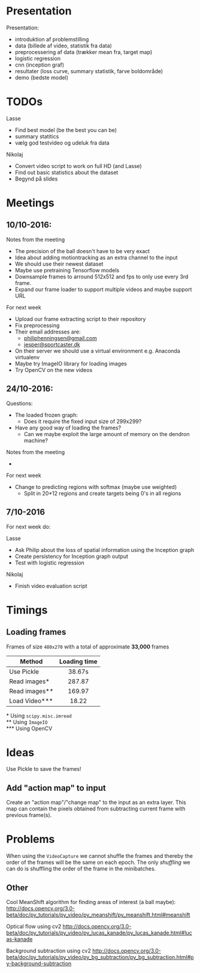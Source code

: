 # Presentation
Presentation:
* introduktion af problemstilling
* data (billede af video, statistik fra data)
* preprocessering af data (trækker mean fra, target map)
* logistic regression 
* cnn (inception graf)
* resultater (loss curve, summary statistik, farve boldområde)
* demo (bedste model)

# TODOs

Lasse
* Find best model (be the best you can be)
* summary statitics
* vælg god testvideo og udeluk fra data

Nikolaj
* Convert video script to work on full HD (and Lasse)
* Find out basic statistics about the dataset
* Begynd på slides


# Meetings

## 10/10-2016:

Notes from the meeting

* The precision of the ball doesn't have to be very exact
* Idea about adding motiontracking as an extra channel to the input
* We should use their newest dataset
* Maybe use pretraining Tensorflow models
* Downsample frames to arround 512x512 and fps to only use every 3rd frame.
* Expand our frame loader to support multiple videos and maybe support URL

For next week

* Upload our frame extracting script to their repository
* Fix preprocessing
* Their email addresses are:
  * philiphenningsen@gmail.com
  * jesper@sportcaster.dk
* On their server we should use a virtual environment e.g. Anaconda virtualenv
* Maybe try ImageIO library for loading images
* Try OpenCV on the new videos


## 24/10-2016:

Questions:
* The loaded frozen graph:
  * Does it require the fixed input size of 299x299?
* Have any good way of loading the frames?
  * Can we maybe exploit the large amount of memory on the dendron machine?



Notes from the meeting

*

For next week

* Change to predicting regions with softmax (maybe use weighted)
  * Split in 20*12 regions and create targets being 0's in all regions

## 7/10-2016

For next week do:


Lasse
* Ask Philip about the loss of spatial information using the Inception graph
* Create persistency for Inception graph output
* Test with logistic regression


Nikolaj
* Finish video evaluation script



# Timings

## Loading frames

Frames of size `480x270` with a total of approximate **33,000** frames

| Method           | Loading time  |
| -------------    |:-------------:|
| Use Pickle       | 38.67s        |
| Read images\*    | 287.87        |
| Read images\*\*  | 169.97        |
| Load Video\*\*\* | 18.22         |

\* Using `scipy.misc.imread` <br>
\*\* Using `ImageIO` <br>
\*\*\* Using OpenCV

# Ideas


Use Pickle to save the frames!


## Add "action map" to input

Create an "action map"/"change map" to the input as an extra layer. This map
can contain the pixels obtained from subtracting current frame with previous
frame(s).



# Problems

When using the `VideoCapture` we cannot shuffle the frames and thereby the order
of the frames will be the same on each epoch. The only *shuffling* we can do is
shuffling the order of the frame in the minibatches.



## Other

Cool MeanShift algorithm for finding areas of interest (a ball maybe):
http://docs.opencv.org/3.0-beta/doc/py_tutorials/py_video/py_meanshift/py_meanshift.html#meanshift


Optical flow using cv2
http://docs.opencv.org/3.0-beta/doc/py_tutorials/py_video/py_lucas_kanade/py_lucas_kanade.html#lucas-kanade


Background subtraction using cv2
http://docs.opencv.org/3.0-beta/doc/py_tutorials/py_video/py_bg_subtraction/py_bg_subtraction.html#py-background-subtraction
